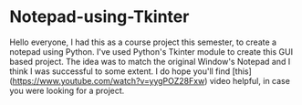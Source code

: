 # Notepad-using-Tkinter
Hello everyone, I had this as a course project this semester, to create a notepad using Python. I've used Python's Tkinter module to create this GUI based project. The idea was to match the original Window's Notepad and I think I was successful to some extent.  I do hope you'll find [this] (https://www.youtube.com/watch?v=yygPOZ28Fxw) video helpful, in case you were looking for a project.
